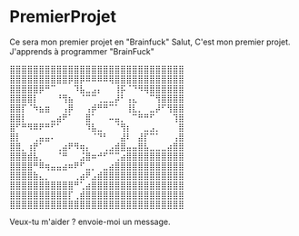 # PremierProjet
Ce sera mon premier projet en "Brainfuck"
Salut,
C'est mon premier projet. J'apprends à programmer "BrainFuck"

⣿⣿⣿⣿⣿⣿⣿⣿⣿⣿⣿⣿⣿⣿⣿⣿⣿⣿⣿⣿⣿⣿⣿⣿⣿⣿⣿⣿⣿⣿
⣿⣿⣿⣿⣿⣿⣿⣿⣿⣿⡿⣿⡿⠿⠿⠿⠿⢿⣿⣿⣿⣿⣿⣿⣿⣿⣿⣿⣿⣿
⣿⣿⣿⣿⣿⡿⠛⠉⠀⠀⠀⠹⣧⣀⣠⡄⠀⠀⢸⡯⠈⠙⠻⢿⣿⣿⣿⣿⣿⣿
⣿⣿⣿⣿⡇⠀⠀⠀⠘⢻⣦⠀⠈⠉⠉⢀⣀⣀⡼⠃⢠⣄⠀⠀⠉⢻⣿⣿⣿⣿
⣿⣿⡏⠈⠳⣦⣶⠀⠀⢠⡿⠀⠀⢠⡾⠛⠛⠉⠁⠀⢸⣇⡀⠀⣀⡼⠋⢻⣿⣿
⣿⣿⡇⠀⠀⠀⠀⣀⣴⠟⠁⠀⠀⣿⠁⠀⠀⠤⣤⡀⠀⠉⠛⠛⠋⠀⠀⠀⢹⣿
⣿⠋⠛⠻⠿⠟⠛⠋⠁⠀⠀⠀⠀⠹⣧⣀⠀⠀⠈⢻⡆⠀⠀⣀⣠⡀⠀⠀⠀⣿
⣿⡇⠀⠀⢀⣤⣤⠄⠀⠀⠀⠀⠀⠀⠈⠙⠃⠀⠀⣼⠇⠀⣼⡏⠉⠁⠀⠀⢠⣿
⣿⣿⡀⢰⡟⠁⠀⠀⢀⣴⠟⠻⢶⡄⠀⠀⢀⣠⣾⣿⣤⣤⣿⣧⣀⣀⣀⣴⣿⣿
⣿⣿⣿⣾⣧⡀⠀⠀⠈⠛⠀⠀⣨⣿⠶⠚⠋⠉⢉⣴⣿⣿⣿⣿⣿⣿⣿⣿⣿⣿
⣿⣿⣿⣿⠛⠿⢶⣤⣤⣴⠶⠟⠋⣀⡀⠀⣀⣴⣿⣿⣿⣿⣿⣿⣿⣿⣿⣿⣿⣿
⣿⣿⣿⣿⣷⣄⡀⠀⠀⠀⠀⢀⣴⠟⣠⣾⣿⣿⣿⣿⣿⣿⣿⣿⣿⣿⣿⣿⣿⣿
⣿⣿⣿⣿⣿⣿⣿⣿⣿⣿⣿⠛⢁⣴⣿⣿⣿⣿⣿⣿⣿⣿⣿⣿⣿⣿⣿⣿⣿⣿
⣿⣿⣿⣿⣿⣿⣿⣿⣿⣿⡏⢀⣾⣿⣿⣿⣿⣿⣿⣿⣿⣿⣿⣿⣿⣿⣿⣿⣿⣿
⣿⣿⣿⣿⣿⣿⣿⣿⣿⣿⣿⣿⣿⣿⣿⣿⣿⣿⣿⣿⣿⣿⣿⣿⣿⣿⣿⣿⣿⣿

Veux-tu m'aider ? envoie-moi un message.
